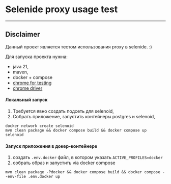 # Selenide proxy usage test

---
## Disclaimer
Данный проект является тестом использования proxy в selenide. :)

Для запуска проекта нужна:
- java 21,
- maven,
- docker + compose
- [chrome for testing](https://storage.googleapis.com/chrome-for-testing-public/134.0.6944.2/win64/chrome-win64.zip)
- [chrome driver](https://storage.googleapis.com/chrome-for-testing-public/134.0.6944.2/win64/chromedriver-win64.zip)

#### Локальный запуск
1) Требуется явно создать подсеть для selenoid, 
2) Собрать приложение, запустить контейнеры postgres и selenoid,
```shell
docker network create selenoid
mvn clean package && docker compose build && docker compose up selenoid
```

#### Запуск приложения в докер-контейнере
1) создать `.env.docker` файл, в котором указать `ACTIVE_PROFILES=docker`
2) собрать образ и запустить via docker compose
```shell
mvn clean package -Pdocker && docker compose build && docker compose --env-file .env.docker up
```